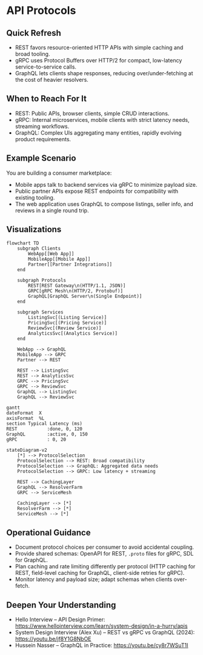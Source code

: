 # API Protocols

## Quick Refresh
- REST favors resource-oriented HTTP APIs with simple caching and broad tooling.
- gRPC uses Protocol Buffers over HTTP/2 for compact, low-latency service-to-service calls.
- GraphQL lets clients shape responses, reducing over/under-fetching at the cost of heavier resolvers.

## When to Reach For It
- REST: Public APIs, browser clients, simple CRUD interactions.
- gRPC: Internal microservices, mobile clients with strict latency needs, streaming workflows.
- GraphQL: Complex UIs aggregating many entities, rapidly evolving product requirements.

## Example Scenario
You are building a consumer marketplace:
- Mobile apps talk to backend services via gRPC to minimize payload size.
- Public partner APIs expose REST endpoints for compatibility with existing tooling.
- The web application uses GraphQL to compose listings, seller info, and reviews in a single round trip.

## Visualizations
```mermaid
flowchart TD
    subgraph Clients
        WebApp[[Web App]]
        MobileApp[[Mobile App]]
        Partner[[Partner Integrations]]
    end

    subgraph Protocols
        REST[REST Gateway\n(HTTP/1.1, JSON)]
        GRPC[gRPC Mesh\n(HTTP/2, Protobuf)]
        GraphQL[GraphQL Server\n(Single Endpoint)]
    end

    subgraph Services
        ListingSvc[(Listing Service)]
        PricingSvc[(Pricing Service)]
        ReviewSvc[(Review Service)]
        AnalyticsSvc[(Analytics Service)]
    end

    WebApp --> GraphQL
    MobileApp --> GRPC
    Partner --> REST

    REST --> ListingSvc
    REST --> AnalyticsSvc
    GRPC --> PricingSvc
    GRPC --> ReviewSvc
    GraphQL --> ListingSvc
    GraphQL --> ReviewSvc
```

```mermaid
gantt
dateFormat  X
axisFormat  %L
section Typical Latency (ms)
REST           :done, 0, 120
GraphQL        :active, 0, 150
gRPC           : 0, 20
```

```mermaid
stateDiagram-v2
    [*] --> ProtocolSelection
    ProtocolSelection --> REST: Broad compatibility
    ProtocolSelection --> GraphQL: Aggregated data needs
    ProtocolSelection --> GRPC: Low latency + streaming

    REST --> CachingLayer
    GraphQL --> ResolverFarm
    GRPC --> ServiceMesh

    CachingLayer --> [*]
    ResolverFarm --> [*]
    ServiceMesh --> [*]
```

## Operational Guidance
- Document protocol choices per consumer to avoid accidental coupling.
- Provide shared schemas: OpenAPI for REST, `.proto` files for gRPC, SDL for GraphQL.
- Plan caching and rate limiting differently per protocol (HTTP caching for REST, field-level caching for GraphQL, client-side retries for gRPC).
- Monitor latency and payload size; adapt schemas when clients over-fetch.

## Deepen Your Understanding
- Hello Interview – API Design Primer: https://www.hellointerview.com/learn/system-design/in-a-hurry/apis
- System Design Interview (Alex Xu) – REST vs gRPC vs GraphQL (2024): https://youtu.be/jf8Y1G8NbOE
- Hussein Nasser – GraphQL in Practice: https://youtu.be/cy8r7WSuT1I
